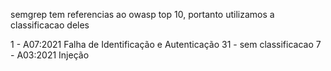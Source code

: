 semgrep tem referencias ao owasp top 10, portanto utilizamos a classificacao deles

1 - A07:2021 Falha de Identificação e Autenticação
31 - sem classificacao
7 - A03:2021 Injeção